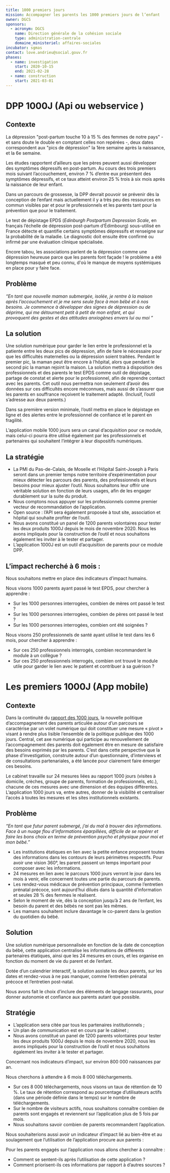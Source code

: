 ```yaml
---
title: 1000 premiers jours
mission: Accompagner les parents les 1000 premiers jours de l’enfant
owner: DGCS
sponsors:
  - acronym: DGCS
    name: Direction générale de la cohésion sociale
    type: administration-centrale
    domaine_ministeriel: affaires-sociales
incubator: sgmas
contact: love.andrieu@social.gouv.fr
phases:
  - name: investigation
    start: 2020-10-15
    end: 2021-02-28
  - name: construction
    start: 2021-03-01
---
```

# DPP 1000J (Api ou webservice )

## Contexte 

La dépression "post-partum touche 10 à 15 % des femmes de notre pays" - et sans doute le double en comptant celles non repérées -, deux dates correspondent aux "pics de dépression" la 1ère semaine après la naissance, et la 6e semaine.

Les études rapportent d’ailleurs que les pères peuvent aussi développer des symptômes dépressifs en post-partum. Au cours des trois premiers mois suivant l’accouchement, environ 7 % d’entre eux présentent des symptômes dépressifs, et ce taux atteint environ 25 % trois à six mois après la naissance de leur enfant.

Dans un parcours de grossesse, la DPP devrait pouvoir se prévenir dès la conception de l’enfant mais actuellement il y a très peu des ressources en commun visibles par et pour le professionnels et les parents tant pour la prévention que pour le traitement.

Le test de dépistage EPDS (_Edinburgh Postpartum Depression Scale_, en français l’échelle de dépression post-partum d’Édimbourg) sous-utilisé en France détecte et quantifie certains symptômes dépressifs et renseigne sur la probabilité de la maladie. Le diagnostic doit ensuite être confirmé ou infirmé par une évaluation clinique spécialisée.

Encore tabou, les associations parlent de la dépression comme une dépression heureuse parce que les parents font façade ! le problème a été longtemps masqué et peu connu, d'où le manque de moyens systémiques en place pour y faire face.

## Problème

*“En tant que nouvelle maman submergée, isolée, je rentre à la maison après l’accouchement et je me sens seule face à mon bébé et à nos besoins. Je commence à développer des signes de dépression ou de déprime, qui me détournent petit à petit de mon enfant, et qui provoquent des gestes et des attitudes anxiogènes envers lui ou moi ”*

## La solution

Une solution numérique pour garder le lien entre le professionnel et la patiente entre les deux pics de dépression, afin de faire le nécessaire pour que les difficultés maternelles ou la dépression soient traitées. Pendant le premier pic, la maman peut être encore à l’hôpital, alors que pendant le second pic la maman rejoint la maison. La solution mettra à disposition des professionnels et des parents le test EPDS comme outil de dépistage, partage de constat et alerte pour le professionnel, afin de reprendre contact avec les parents. Cet outil nous permettra non seulement d’avoir des données sur ces difficultés encore méconnues, mais aussi de s’assurer que les parents en souffrance reçoivent le traitement adapté. (Inclusif, l’outil s’adresse aux deux parents.)

Dans sa première version minimale, l’outil mettra en place le dépistage en ligne et des alertes entre le professionnel de confiance et le parent en fragilité. 

L’application mobile 1000 jours sera un canal d’acquisition pour ce module, mais celui-ci pourra être utilisé également par les professionnels et partenaires qui souhaitent l’intégrer à leur dispositifs numériques.

## La stratégie

* La PMI du Pas-de-Calais, de Moselle et l’Hôpital Saint-Joseph à Paris seront dans un premier temps notre territoire d’expérimentation pour mieux détecter les parcours des parents, des professionnels et leurs besoins pour mieux ajuster l’outil. Nous souhaitons leur offrir une véritable solution en fonction de leurs usages, afin de les engager durablement sur la suite du produit.
* Nous comptons nous appuyer sur les professionnels comme premier vecteur de recommandation de l’application.
* Open source : l’API sera également proposée à tout site, association et hôpital qui souhaite profiter de l’outil.
* Nous avons constitué un panel de 1200 parents volontaires pour tester les deux produits 1000J depuis le mois de novembre 2020. Nous les avons impliqués pour la construction de l’outil et nous souhaitons également les inviter à le tester et partager.
* L’application 1000J est un outil d’acquisition de parents pour ce module DPP.

## L’impact recherché à 6 mois :

Nous souhaitons mettre en place des indicateurs d’impact humains.

Nous visons 1000 parents ayant passé le test EPDS, pour chercher à apprendre :

* Sur les 1000 personnes interrogées, combien de mères ont passé le test ?
* Sur les 1000 personnes interrogées, combien de pères ont passé le test ?
* Sur les 1000 personnes interrogées, combien ont été soignées ?

Nous visons 250 professionnels de santé ayant utilisé le test dans les 6 mois, pour chercher à apprendre :

* Sur ces 250 professionnels interrogés, combien recommandent le module à un collègue ? 
* Sur ces 250 professionnels interrogés, combien ont trouvé le module utile pour garder le lien avec le patient et contribuer à sa guérison ?



# Les premiers 1000J (App mobile)

## Contexte 

Dans la continuité du [rapport des 1000 jours](https://solidarites-sante.gouv.fr/affaires-sociales/familles-enfance/pacte-pour-l-enfance/1000jours/article/le-rapport-des-1000-premiers-jours-une-commission-d-experts-a-l-appui#:~:text=de%20soins%20num%C3%A9riques%22-,Le%20rapport%20des%201000%20premiers%20jours%20%3A%20une,d'experts%20%C3%A0%20l'appui&text=La%20pr%C3%A9paration%20du%20parcours%201000,par%20le%20neuropsychiatre%20Boris%20Cyrulnik.), la nouvelle politique d’accompagnement des parents articulée autour d’un parcours se caractérise par un volet numérique qui doit constituer une mesure « pivot » visant à rendre plus lisible l’ensemble de la politique publique des 1000 jours. Central, cet axe numérique qui participe au renouvellement de l’accompagnement des parents doit également être en mesure de satisfaire des besoins exprimés par les parents. C’est dans cette perspective que la phase d’investigation, construite autour d’un questionnaire, d’interviews et de consultations partenariales, a été lancée pour clairement faire émerger ces besoins. 

Le cabinet travaille sur 24 mesures liées au rapport 1000 jours (visites à domicile, crèches, groupe de parents, formation de professionnels, etc.), chacune de ces mesures avec une dimension et des équipes différentes. L’application 1000 jours va, entre autres, donner de la visibilité et centraliser l’accès à toutes les mesures et les sites institutionnels existants. 

## Problème

*“En tant que futur parent submergé, j’ai du mal à trouver des informations. Face à un nuage flou d’informations éparpillées, difficile de se repérer et faire les bons choix en terme de prévention psycho et physique pour moi et mon bébé.”*

* Les institutions étatiques en lien avec la petite enfance proposent toutes des informations dans les contours de leurs périmètres respectifs. Pour avoir une vision 360°, les parent passent un temps important pour composer avec les informations.
* 24 mesures en lien avec le parcours 1000 jours verront le jour dans les mois à venir, elle concernent toutes une partie du parcours de parents.
* Les rendez-vous médicaux de prévention principaux, comme l’entretien prénatal précoce, sont aujourd’hui dilués dans la quantité d’information et seules 28 % des femmes le réalisent.
* Selon le moment de vie, dès la conception jusqu’à 2 ans de l’enfant, les besoin du parent et des bébés ne sont pas les mêmes.
* Les mamans souhaitent inclure davantage le co-parent dans la gestion du quotidien du bébé.

## Solution

Une solution numérique personnalisée en fonction de la date de conception du bébé, cette application centralise les informations de différents partenaires étatiques, ainsi que les 24 mesures en cours, et les organise en fonction du moment de vie du parent et de l’enfant.

Dotée d’un calendrier interactif, la solution assiste les deux parents, sur les dates et rendez-vous à ne pas manquer, comme l’entretien prénatal précoce et l’entretien post-natal.

Nous avons fait le choix d’inclure des éléments de langage rassurants, pour donner autonomie et confiance aux parents autant que possible.

## Stratégie

* L’application sera citée par tous les partenaires institutionnels ;
* Un plan de communication est en cours par le cabinet ;
* Nous avons constitué un panel de 1200 parents volontaires pour tester les deux produits 1000J depuis le mois de novembre 2020, nous les avons impliqués pour la construction de l’outil et nous souhaitons également les inviter à le tester et partager.

Concernant nos indicateurs d’impact, sur environ 800 000 naissances par an.

Nous cherchons à attendre à 6 mois 8 000 téléchargements.

* Sur ces 8 000 téléchargements, nous visons un taux de rétention de 10 %. Le taux de rétention correspond au pourcentage d’utilisateurs actifs (dans une période définie dans le temps) sur le nombre de téléchargements.
* Sur le nombre de visiteurs actifs, nous souhaitons connaître combien de parents sont engagés et reviennent sur l’application plus de 5 fois par mois.
* Nous souhaitons savoir combien de parents recommandent l’application.

Nous souhaiterions aussi avoir un indicateur d’impact lié au bien-être et au soulagement que l’utilisation de l’application procure aux parents :

Pour les parents engagés sur l’application nous allons chercher à connaître :

* Comment se sentent-ils après l’utilisation de cette application ?
* Comment priorisent-ils ces informations par rapport à d’autres sources ?
